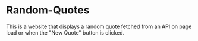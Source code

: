 # Random-Quotes
This is a website that displays a random quote fetched from an API on page load or when the "New Quote" button is clicked. 
